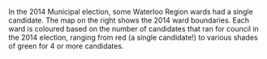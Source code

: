 In the 2014 Municipal election, some Waterloo Region wards had a single candidate. The map on the right shows the 2014 ward boundaries. Each ward is coloured based on the number of candidates that ran for council in the 2014 election, ranging from red (a single candidate!) to various shades of green for 4 or more candidates.
<script src="http://embed.github.com/view/geojson/CivicTechWR/WRvotes/blob/master/docs/WardBoundaries.geojson"></script>
